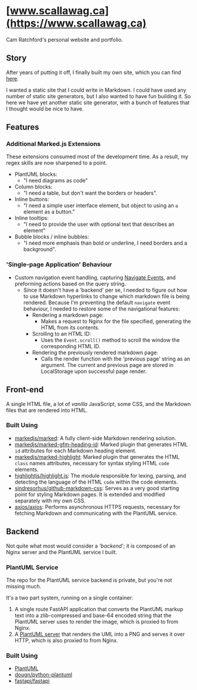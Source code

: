 # [www.scallawag.ca](https://www.scallawag.ca)

Cam Ratchford's personal website and portfolio.


## Story

After years of putting it off, I finally built my own site, which you can find [here](https://www.scallawag.ca).

I wanted a static site that I could write in Markdown. I could have used any number of static site generators, but
I also wanted to have fun building it. So here we have yet another static site generator, with a bunch of features
that I thought would be nice to have.


## Features

### Additional Marked.js Extensions

These extensions consumed most of the development time. 
As a result, my regex skills are now sharpened to a point.

- PlantUML blocks: 
  - "I need diagrams as code"
- Column blocks: 
  - "I need a table, but don't want the borders or headers".
- Inline buttons: 
  - "I need a simple user interface element, but object to using an `a` element as a button."
- Inline tooltips: 
  - "I need to provide the user with optional text that describes an element"
- Bubble blocks / inline bubbles: 
  - "I need more emphasis than bold or underline, I need borders and a background".

### 'Single-page Application' Behaviour

- Custom navigation event handling, capturing [Navigate Events](https://developer.mozilla.org/en-US/docs/Web/API/Navigation/navigate_event), 
  and preforming actions based on the query string. 
  - Since it doesn't have a 'backend' per se, I needed to figure out how to use Markdown hyperlinks to change which markdown file is being 
   rendered. Because I'm preventing the default `navigate` event behaviour, I needed to restore some of the navigational features:
      - Rendering a markdown page: 
        - Makes a request to Nginx for the file specified, generating the HTML from its contents.
      - Scrolling to an HTML ID: 
        - Uses the `Event.scroll()` method to scroll the window the corresponding HTML ID.
      - Rendering the previously rendered markdown page: 
        - Calls the render function with the 'previous page' string as an argument. The current and previous page
          are stored in LocalStorage upon successful page render.


## Front-end

A single HTML file, a lot of _vanilla_ JavaScript, some CSS, and the Markdown files that are rendered into HTML.

### Built Using

- [markedjs/marked](https://github.com/markedjs/marked): A fully client-side Markdown rendering solution.
- [markedjs/marked-gfm-heading-id](https://github.com/markedjs/marked-gfm-heading-id): Marked plugin that generates HTML `id` attributes for each Markdown heading element.
- [markedjs/marked-highlight](https://github.com/markedjs/marked-highlight): Marked plugin that generates the HTML `class` names attributes, necessary for syntax styling HTML `code` elements. 
- [highlightjs/highlight.js](https://github.com/highlightjs/highlight.js): The module responsible for lexing, parsing, and detecting the language of the HTML `code` within the code elements.
- [sindresorhus/github-markdown-css](https://github.com/sindresorhus/github-markdown-css): Serves as a very good starting point for styling Markdown pages. It is extended and modified separately with my own CSS.
- [axios/axios](https://github.com/axios/axios): Performs asynchronous HTTPS requests, necessary for fetching Markdown and communicating with the PlantUML service.


## Backend

Not quite what most would consider a _'backend'_; it is composed of an Nginx server and the PlantUML service I built.

### PlantUML Service

The repo for the PlantUML service backend is private, but you're not missing much.

It's a two part system, running on a single container:

1. A single route FastAPI application that converts the PlantUML markup text into a zlib-compressed and base-64 encoded string 
   that the PlantUML server uses to render the image, which is proxied to from Nginx.
2. A [PlantUML server](https://plantuml.com/download) that renders the UML into a PNG and serves it over HTTP, 
   which is also proxied to from Nginx.

### Built Using

- [PlantUML](https://plantuml.com/download)
- [dougn/python-plantuml](https://github.com/dougn/python-plantuml)
- [fastapi/fastapi](https://github.com/fastapi/fastapi)